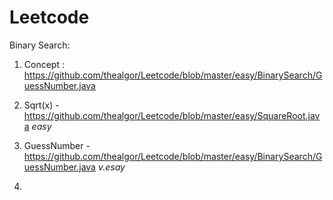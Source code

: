 # Leetcode


Binary Search:

1) Concept : https://github.com/thealgor/Leetcode/blob/master/easy/BinarySearch/GuessNumber.java
2) Sqrt(x) - https://github.com/thealgor/Leetcode/blob/master/easy/SquareRoot.java _easy_
3) GuessNumber - https://github.com/thealgor/Leetcode/blob/master/easy/BinarySearch/GuessNumber.java _v.esay_

4) 
